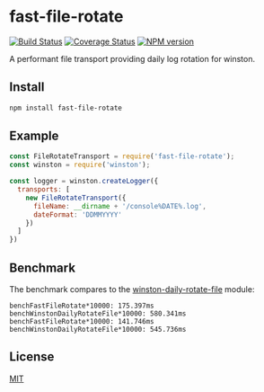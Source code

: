 # fast-file-rotate

[![Build Status](https://travis-ci.org/SerayaEryn/fast-file-rotate.svg?branch=master)](https://travis-ci.org/SerayaEryn/fast-file-rotate)
[![Coverage Status](https://coveralls.io/repos/github/SerayaEryn/fast-file-rotate/badge.svg?branch=master)](https://coveralls.io/github/SerayaEryn/fast-file-rotate?branch=master)
[![NPM version](https://img.shields.io/npm/v/fast-file-rotate.svg?style=flat)](https://www.npmjs.com/package/fast-file-rotate)

A performant file transport providing daily log rotation for winston.

## Install

```bash
npm install fast-file-rotate
```

## Example

```js
const FileRotateTransport = require('fast-file-rotate');
const winston = require('winston');

const logger = winston.createLogger({
  transports: [
    new FileRotateTransport({
      fileName: __dirname + '/console%DATE%.log',
      dateFormat: 'DDMMYYYY'
    })
  ]
})
```

## Benchmark

The benchmark compares to the [winston-daily-rotate-file](https://github.com/winstonjs/winston-daily-rotate-file) module:

```
benchFastFileRotate*10000: 175.397ms
benchWinstonDailyRotateFile*10000: 580.341ms
benchFastFileRotate*10000: 141.746ms
benchWinstonDailyRotateFile*10000: 545.736ms
```

## License

[MIT](./LICENSE)